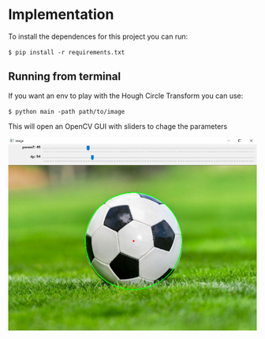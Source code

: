# Implementation

To install the dependences for this project you can run:

`
$ pip install -r requirements.txt
`

## Running from terminal

If you want an env to play with the Hough Circle Transform you can use:

`
$ python main -path path/to/image
`

This will open an OpenCV GUI with sliders to chage the parameters

![gui](img/gui.png)

